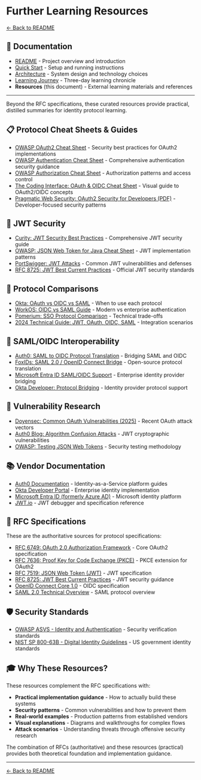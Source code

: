 # Further Learning Resources

[← Back to README](../README.md)

## 📑 Documentation

- [README](../README.md) - Project overview and introduction
- [Quick Start](./QUICK_START.md) - Setup and running instructions
- [Architecture](./ARCHITECTURE.md) - System design and technology choices
- [Learning Journey](./LEARNING_JOURNEY.md) - Three-day learning chronicle
- **Resources** (this document) - External learning materials and references

---

Beyond the RFC specifications, these curated resources provide practical, distilled summaries for identity protocol learning.

## 📋 Protocol Cheat Sheets & Guides

- [OWASP OAuth2 Cheat Sheet](https://cheatsheetseries.owasp.org/cheatsheets/OAuth2_Cheat_Sheet.html) - Security best practices for OAuth2 implementations
- [OWASP Authentication Cheat Sheet](https://cheatsheetseries.owasp.org/cheatsheets/Authentication_Cheat_Sheet.html) - Comprehensive authentication security guidance
- [OWASP Authorization Cheat Sheet](https://cheatsheetseries.owasp.org/cheatsheets/Authorization_Cheat_Sheet.html) - Authorization patterns and access control
- [The Coding Interface: OAuth & OIDC Cheat Sheet](https://thecodinginterface.com/blog/oauth-oidc-cheat-sheet/) - Visual guide to OAuth2/OIDC concepts
- [Pragmatic Web Security: OAuth2 Security for Developers (PDF)](https://pragmaticwebsecurity.com/files/cheatsheets/oauth2securityfordevelopers.pdf) - Developer-focused security patterns

## 🔐 JWT Security

- [Curity: JWT Security Best Practices](https://curity.io/resources/learn/jwt-best-practices/) - Comprehensive JWT security guide
- [OWASP: JSON Web Token for Java Cheat Sheet](https://cheatsheetseries.owasp.org/cheatsheets/JSON_Web_Token_for_Java_Cheat_Sheet.html) - JWT implementation patterns
- [PortSwigger: JWT Attacks](https://portswigger.net/web-security/jwt) - Common JWT vulnerabilities and defenses
- [RFC 8725: JWT Best Current Practices](https://datatracker.ietf.org/doc/html/rfc8725) - Official JWT security standards

## 🔄 Protocol Comparisons

- [Okta: OAuth vs OIDC vs SAML](https://www.okta.com/identity-101/whats-the-difference-between-oauth-openid-connect-and-saml/) - When to use each protocol
- [WorkOS: OIDC vs SAML Guide](https://workos.com/guide/oidc-vs-saml) - Modern vs enterprise authentication
- [Pomerium: SSO Protocol Comparison](https://www.pomerium.com/blog/sso-oauth2-vs-oidc-vs-saml) - Technical trade-offs
- [2024 Technical Guide: JWT, OAuth, OIDC, SAML](https://guptadeepak.com/demystifying-jwt-oauth-oidc-and-saml-a-technical-guide/) - Integration scenarios

## 🔗 SAML/OIDC Interoperability

- [Auth0: SAML to OIDC Protocol Translation](https://auth0.com/docs/authenticate/protocols/saml/saml-sso-integrations/configure-idp-initiated-saml-sign-on-to-oidc-apps) - Bridging SAML and OIDC
- [FoxIDs: SAML 2.0 / OpenID Connect Bridge](https://www.foxids.com/docs/bridge) - Open-source protocol translation
- [Microsoft Entra ID SAML/OIDC Support](https://learn.microsoft.com/en-us/entra/identity-platform/v2-protocols) - Enterprise identity provider bridging
- [Okta Developer: Protocol Bridging](https://developer.okta.com/docs/concepts/oauth-openid/) - Identity provider protocol support

## 🐛 Vulnerability Research

- [Doyensec: Common OAuth Vulnerabilities (2025)](https://blog.doyensec.com/2025/01/30/oauth-common-vulnerabilities.html) - Recent OAuth attack vectors
- [Auth0 Blog: Algorithm Confusion Attacks](https://auth0.com/blog/critical-vulnerabilities-in-json-web-token-libraries/) - JWT cryptographic vulnerabilities
- [OWASP: Testing JSON Web Tokens](https://owasp.org/www-project-web-security-testing-guide/latest/4-Web_Application_Security_Testing/06-Session_Management_Testing/10-Testing_JSON_Web_Tokens) - Security testing methodology

## 📚 Vendor Documentation

- [Auth0 Documentation](https://auth0.com/docs) - Identity-as-a-Service platform guides
- [Okta Developer Portal](https://developer.okta.com) - Enterprise identity implementation
- [Microsoft Entra ID (formerly Azure AD)](https://learn.microsoft.com/en-us/entra/identity/) - Microsoft identity platform
- [JWT.io](https://jwt.io/introduction) - JWT debugger and specification reference

## 📖 RFC Specifications

These are the authoritative sources for protocol specifications:

- [RFC 6749: OAuth 2.0 Authorization Framework](https://datatracker.ietf.org/doc/html/rfc6749) - Core OAuth2 specification
- [RFC 7636: Proof Key for Code Exchange (PKCE)](https://datatracker.ietf.org/doc/html/rfc7636) - PKCE extension for OAuth2
- [RFC 7519: JSON Web Token (JWT)](https://datatracker.ietf.org/doc/html/rfc7519) - JWT specification
- [RFC 8725: JWT Best Current Practices](https://datatracker.ietf.org/doc/html/rfc8725) - JWT security guidance
- [OpenID Connect Core 1.0](https://openid.net/specs/openid-connect-core-1_0.html) - OIDC specification
- [SAML 2.0 Technical Overview](http://docs.oasis-open.org/security/saml/Post2.0/sstc-saml-tech-overview-2.0.html) - SAML protocol overview

## 🛡️ Security Standards

- [OWASP ASVS - Identity and Authentication](https://owasp.org/www-project-application-security-verification-standard/) - Security verification standards
- [NIST SP 800-63B - Digital Identity Guidelines](https://pages.nist.gov/800-63-3/sp800-63b.html) - US government identity standards

## 🎓 Why These Resources?

These resources complement the RFC specifications with:
- **Practical implementation guidance** - How to actually build these systems
- **Security patterns** - Common vulnerabilities and how to prevent them
- **Real-world examples** - Production patterns from established vendors
- **Visual explanations** - Diagrams and walkthroughs for complex flows
- **Attack scenarios** - Understanding threats through offensive security research

The combination of RFCs (authoritative) and these resources (practical) provides both theoretical foundation and implementation guidance.

---

[← Back to README](../README.md)

